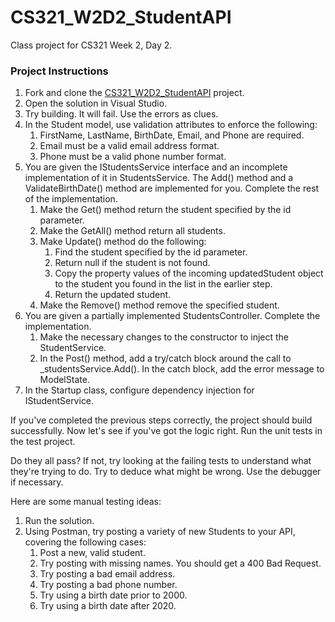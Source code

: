 # CS321_W2D2_StudentAPI
Class project for CS321 Week 2, Day 2.


### Project Instructions
<!-- There should be clear step by step instruction so the material can be asynchronously consumed. This will significantly help our students learn, review and improve your teaching experience.  -->

1. Fork and clone the [CS321_W2D2_StudentAPI](https://github.com/AustinCodingAcademy/CS321_W2D2_StudentAPI) project.
1. Open the solution in Visual Studio.
1. Try building. It will fail. Use the errors as clues.
1. In the Student model, use validation attributes to enforce the following:
   1. FirstName, LastName, BirthDate, Email, and Phone are required.
   1. Email must be a valid email address format.
   1. Phone must be a valid phone number format.
1. You are given the IStudentsService interface and an incomplete implementation of it in StudentsService. The Add() method and a ValidateBirthDate() method are implemented for you. Complete the rest of the implementation.
   1. Make the Get() method return the student specified by the id parameter.
   1. Make the GetAll() method return all students.
   1. Make Update() method do the following:
      1. Find the student specified by the id parameter.
      1. Return null if the student is not found.
      1. Copy the property values of the incoming updatedStudent object to the student you found in the list in the earlier step.
      1. Return the updated student.
    1. Make the Remove() method remove the specified student.
1. You are given a partially implemented StudentsController. Complete the implementation.
   1. Make the necessary changes to the constructor to inject the StudentService.
   1. In the Post() method, add a try/catch block around the call to _studentsService.Add(). In the catch block, add the error message to ModelState.
1. In the Startup class, configure dependency injection for IStudentService.

If you've completed the previous steps correctly, the project should build successfully. Now let's see if you've got the logic right. Run the unit tests in the test project.

Do they all pass? If not, try looking at the failing tests to understand what they're trying to do. Try to deduce what might be wrong. Use the debugger if necessary.

Here are some manual testing ideas:

1. Run the solution.
1. Using Postman, try posting a variety of new Students to your API, covering the following cases:
   1. Post a new, valid student.
   1. Try posting with missing names. You should get a 400 Bad Request.
   1. Try posting a bad email address.
   1. Try posting a bad phone number.
   1. Try using a birth date prior to 2000.
   1. Try using a birth date after 2020.

